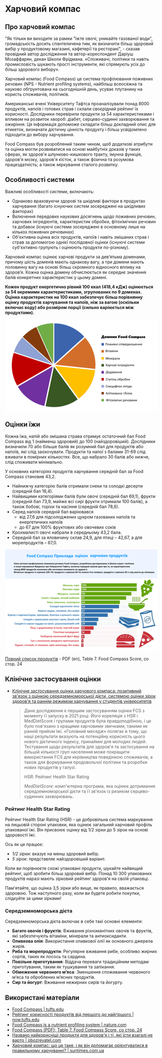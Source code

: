 # Харчовий компас

## Про харчовий компас

"Як тільки ви виходите за рамки "їжте овочі, уникайте газованої води", громадськість досить спантеличена тим, як визначити більш здоровий вибір у продуктовому магазині, кафетерії та ресторані", - сказав провідний автор дослідження та автор-кореспондент Даріуш Мозаффарян, декан Школи Фрідмана. «Споживачі, політики та навіть промисловість шукають прості інструменти, які спрямують усіх до більш здорового вибору».

Харчовий компас (Food Compass) це система профілювання поживних речовин (NPS - Nutrient profiling systems), найбільш всеосяжна та науково обґрунтована на сьогоднішній день, усуває плутанину на користь споживачів, політиків.

Американські вчені Університету Тафтса проаналізували понад 8000 продуктів, напоїв і готових страв і склали своєрідний рейтинг їх корисності. Дослідники перевірили продукти за 54 характеристиками і впливом на розвиток хвороб: діабет, серцево-судинні захворювання та ожиріння. Ця інформація допоможе складати більш докладний опис для етикеток, визначати дієтичну цінність продукту і більш усвідомлено підходити до вибору харчування.

Food Compass був розроблений таким чином, щоб додаткові атрибути та оцінка могли розвиватися на основі майбутніх доказів у таких сферах, як здоров'я шлунково-кишкового тракту, імунна функція, здоров'я мозку, здоров'я кісток, а також фізична та розумова працездатність; а також міркування сталого розвитку.

## Особливості системи

Важливі особливості системи, включають:

- Однаково враховуючи здорові та шкідливі фактори в продуктах харчування (багато існуючих систем зосереджені на шкідливих факторах)
- Включення передових наукових досягнень щодо поживних речовин, харчових інгредієнтів, характеристик обробки, фітохімічних речовин та добавок (існуючі системи зосереджені в основному лише на кількох поживних речовинах)
- Об'єктивна оцінка всіх продуктів, напоїв і навіть змішаних страв і страв за допомогою однієї послідовної оцінки (існуючі системи суб'єктивно групують і оцінюють продукти по-різному).

Харчовий компас оцінює харчові продукти за дев’ятьма доменами, причому шість доменів мають однакову вагу, а три домени мають половинну вагу на основі більш скромного відносного впливу на здоров’я. Кожна оцінка домену обчислюється як середнє значення балів конкретних характеристик у цьому домені.

**Кожен продукт енергетично рівний 100 ккал (418,4 кДж) оцінюється за 54 окремими характеристиками, згрупованих по 9 доменах.
Оцінка характеристик на 100 ккал забезпечує більш порівнянну оцінку продуктів харчування та напоїв, ніж за вагою (оскільки включає воду) або розміром порції (сильно варіюється між продуктами).**


![Домени Food Compass](./assets/food-compass-domains.png)

## Оцінки їжи

Кожна їжа, напій або змішана страва отримує остаточний бал Food Compass від 1 (найменш здоровий) до 100 (найздоровіший). Дослідники визначили 70 або більше балів як розумний бал для продуктів або напоїв, які слід заохочувати. Продукти та напої з балами 31-69 слід вживати в помірних кількостях. Все, що набрало 30 балів або нижче, слід споживати мінімально.

У основних категоріях продуктів харчування середній бал за Food Compass становив 43,2.

- Найнижчу категорію балів отримали снеки та солодкі десерти (середній бал 16,4).
- Найвищими категоріями балів були овочі (середній бал 69,1), фрукти (середній бал 73,9, майже всі сирі фрукти отримали 100 балів), а також бобові, горіхи та насіння (середній бал 78,6).
- Серед напоїв середній бал варіювався 
  - від 27,6 для підсолоджених цукром газованих напоїв та енергетичних напоїв
  - до 67 для 100% фруктових або овочевих соків
- Крохмалисті овочі набрали в середньому 43,2 бала.
- Середній бал за яловичину склав 24,9, для птиці – 42,67, а для морепродуктів – 67,0.

![Food rating](./assets/food-compass-rating.png)

[Повний список продуктів](https://static-content.springer.com/esm/art%3A10.1038%2Fs43016-021-00381-y/MediaObjects/43016_2021_381_MOESM1_ESM.pdf) - PDF (en), Table 7. Food Compass Score, со стор. 24

## Клінічне застосування оцінки

- [Клінічне застосування оцінки харчового компаса: позитивний зв'язок з оцінкою середземноморської дієти, системою оцінки зірок здоров'я та раннім режимом харчування у студентів університетів](https://www.ncbi.nlm.nih.gov/pmc/articles/PMC9326537/)

  > Дане дослідження є першим застосуванням оцінки FCS з моменту її запуску в 2021 році. Його кореляція з HSR і MedDietScore і групами продуктів була правдоподібною, і це було пов'язано з кращими харчовими звичками, такими як ранній прийом їжі. «Головний меседж» полягає в тому, що наші результати вказують на потенційну корисність цього нового дієтичного індексу, принаймні для молодих людей. Тестування щодо результатів для здоров'я та застосування на більшій кількості груп населення може покращити використання FCS для керівництва поведінкою споживачів, а також для формування продовольчої політики та розробки нових продуктів у галузі.
  >
  > *HSR*: Рейтинг Health Star Rating
  > 
  > *MedDietScore*: комп'ютерна програма, яка оцінює дотримання середземноморської дієти та її зв'язок із ризиком серцево-судинних захворювань.

### Рейтинг Health Star Rating

Рейтинг Health Star Rating (HSR) - це добровільна система маркування на лицьовій стороні упаковки, яка оцінює загальний харчовий профіль упакованої їжі. Він присвоює оцінку від 1/2 зірки до 5 зірок на основі здоровості їжі.

Ось як це працює:

- *1/2 зірки*: вказує на менш здоровий вибір.
- *5 зірок*: представляє найздоровіший варіант.

Коли ви порівнюєте схожі упаковані продукти, шукайте найвищий рейтинг, щоб зробити більш здоровий вибір. Понад 10 300 упакованих продуктів наразі мають зірковий рейтинг здоров'я на своїй упаковці.

Пам'ятайте, що оцінка 3,5 зірки або вище, як правило, вважається здоровою. Тож наступного разу, коли ви будете робити покупки, слідкуйте за цими зірками!

### Cередземноморська дієта

Cередземноморська дієта включає в себе такі основні елементи:

- **Багато овочів і фруктів**: Вживання різноманітних овочів та фруктів, які забезпечують вітаміни, мінерали та антиоксиданти.
- **Оливкова олія**: Використання оливкової олії як основного джерела жирів.
- **Риба та морепродукти**: Регулярне вживання риби, особливо жирних сортів, таких як лосось та сардина.
- **Повільне приготування**: Віддача переваги традиційним методам приготування, таким як тушкування та запікання.
- **Обмеження червоного м’яса**: Зменшення споживання червоного м’яса та оброблених м’ясних продуктів.
- **Сир та йогурт**: Вживання нежирних сирів та йогурту.

## Використані матеріали

- [Food Compass | tufts.edu](https://sites.tufts.edu/foodcompass/)
- [Рейтинг корисності продуктів від першого до найгіршого | now.tufts.edu](https://now.tufts.edu/2021/10/14/ranking-healthfulness-foods-first-worst)
- [Food Compass is a nutrient profiling system | nature.com](https://www.nature.com/articles/s43016-021-00381-y.epdf?sharing_token=rXE-EUQhF_ewQyjads3RTtRgN0jAjWel9jnR3ZoTv0PPFX4_UgkV63y9Env4jkUDyrBA_9kG-Lxz6QgkvVdmMKBlJ7k8y7v30cRFyRNAydxlY5YNATNy6EWMVYTeCU4NpFXpSNA6XuOIH9vjNYTOYkuaOA7QRr1Af7rKzgFOzDs%3D)
- [Food Compass (PDF); Table 7. Food Compass Score, со стор. 24](https://static-content.springer.com/esm/art%3A10.1038%2Fs43016-021-00381-y/MediaObjects/43016_2021_381_MOESM1_ESM.pdf)
- [Названо найкорисніші продукти для здоров'я і ті, які їсти взагалі не варто | obozrevatel.com](https://food.obozrevatel.com/ukr/news/nazvano-najkorisnishi-produkti-dlya-zdorovya-i-ti-yaki-isti-vzagali-ne-varto.htm)
- [Харчовий компас: що це таке, і як він допомагає орієнтуватися в правильному харчуванні? | suntimes.com.ua](https://suntimes.com.ua/sport/kharchovij-kompas-shcho-tse-take-i-yak-vin-dopomagae-orientuvatisya-v-pravilnomu-kharchuvanni.html)